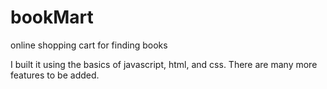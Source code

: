 # bookMart
online shopping cart for finding books

I built it using the basics of javascript, html, and css.
There are many more features to be added.
